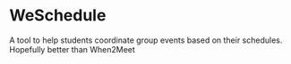 # WeSchedule
 A tool to help students coordinate group events based on their schedules. Hopefully better than When2Meet
